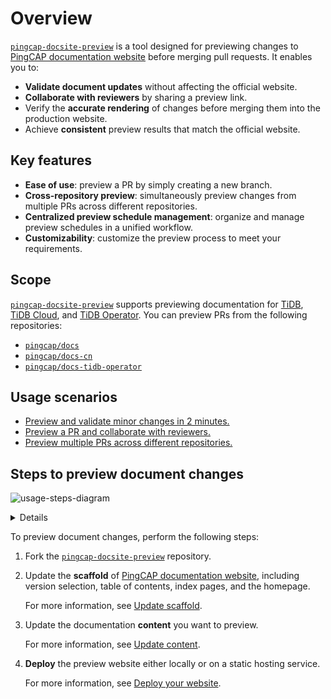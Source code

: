 # Overview

<a href="https://github.com/Oreoxmt/pingcap-docsite-preview" summary="Preview doc changes before merging a pull request"><code>pingcap-docsite-preview</code></a> is a tool designed for previewing changes to <a href="https://docs.pingcap.com">PingCAP documentation website</a> before merging pull requests. It enables you to:

- **Validate document updates** without affecting the official website.
- **Collaborate with reviewers** by sharing a preview link.
- Verify the **accurate rendering** of changes before merging them into the production website.
- Achieve **consistent** preview results that match the official website.

## Key features

- **Ease of use**: preview a PR by simply creating a new branch.
- **Cross-repository preview**: simultaneously preview changes from multiple PRs across different repositories.
- **Centralized preview schedule management**: organize and manage preview schedules in a unified workflow.
- **Customizability**: customize the preview process to meet your requirements.

## Scope

<a href="https://github.com/Oreoxmt/pingcap-docsite-preview" summary="Preview doc changes before merging a pull request"><code>pingcap-docsite-preview</code></a> supports previewing documentation for <a href="https://docs.pingcap.com/tidb/stable">TiDB</a>, <a href="https://docs.pingcap.com/tidbcloud">TiDB Cloud</a>, and <a href="https://docs.pingcap.com/tidb-in-kubernetes/stable">TiDB Operator</a>. You can preview PRs from the following repositories:

- [`pingcap/docs`](https://github.com/pingcap/docs)
- [`pingcap/docs-cn`](https://github.com/pingcap/docs-cn)
- [`pingcap/docs-tidb-operator`](https://github.com/pingcap/docs-tidb-operator)

## Usage scenarios

- [Preview and validate minor changes in 2 minutes.](https://pdp.oreo.life/usage-scenarios#local-preview-for-minor-changes)
- [Preview a PR and collaborate with reviewers.](https://pdp.oreo.life/usage-scenarios#preview-a-pr)
- [Preview multiple PRs across different repositories.](https://pdp.oreo.life/usage-scenarios#preview-multiple-pr-changes)

## Steps to preview document changes

![usage-steps-diagram](https://www.plantuml.com/plantuml/svg/TPDBR-em48Nt_XKZbbSATv_55OWhmQf2qCS2K6Ni2R7m8_AZA4ByzoQEGvkKRcpDvyFncS6PEK-j3qgIKd04L9MlWQDZLbHU64rsVmwGPV-WCFPCsYLMBnMd7hUC5eMHd3ZVL309aO9BU0BKZPHmxRNFQ9NGL3uGRUFbv17CmTMQlVStJ5svrtlTUow5NuKZp5cRt3rmNgxcv0SPUzPAHbDo6saXi-9K-dlx2wCzQZ_gddKqtZxGVVLUMAE0mdhJYffjm5MGNZJGfKENJXNLWKgotgIybOtT3q2jMe5Be7LggEjrOnxbdMtUsDipDnUTLVI4hXz02bQX5OOB1bsFNRB4kXwlP5ZdCFWpec4QSuayIEp2taO_Wsp7gMiKXz-cpB6IfeOB7fr8IVv7zDQH-vIbOLIIkEOm_NiC8huNuFZnxSqmQG8dSStX2RqKHTsNhsWPohvQj5iXgKLOjoDgiWy2nkzY48NCKFEWv2S0.svg)

<details>

```plantuml
@startuml

hide empty description
[*] --> fork
fork --> UpdateScaffold
state "update scaffold" as UpdateScaffold {
state "Terminal" as UpdateScaffoldScript
UpdateScaffoldScript: sync_scaffold.sh\n\n
state "GitHub Actions" as UpdateScaffoldGHA
UpdateScaffoldGHA: sync_scaffold.yml\n\n

}
UpdateScaffold -right-> UpdateContent
state "update content" as UpdateContent {
state "from a PR" as PR
state "from multi PRs" as PRs
state manual
PR: sync_pr.sh\n
PR: sync_pr.yml
PRs: sync_mult_prs.sh\n
PRs: sync_mult_prs.yml
manual: markdown-pages\n\n

}
state "periodic update" as PeriodicUpdate{
PeriodicUpdate: GitHub Actions\n\nsync_scheduler.yml
}
PeriodicUpdate -[dashed]-> UpdateContent
state "deploy website" as DeployWebsite {
state local
local: ./build.sh dev\n\n
state cloud
cloud: Netlify
cloud: Vercel
cloud: Cloudflare Pages
}
UpdateContent --> DeployWebsite
@enduml
```
</details>

To preview document changes, perform the following steps:

1. Fork the <a href="https://github.com/Oreoxmt/pingcap-docsite-preview" summary="Preview doc changes before merging a pull request"><code>pingcap-docsite-preview</code></a> repository.
2. Update the **scaffold** of <a href="https://docs.pingcap.com">PingCAP documentation website</a>, including version selection, table of contents, index pages, and the homepage.

    For more information, see [Update scaffold](https://pdp.oreo.life/update-scaffold).

3. Update the documentation **content** you want to preview.

    For more information, see [Update content](https://pdp.oreo.life/update-content).

4. **Deploy** the preview website either locally or on a static hosting service.

    For more information, see [Deploy your website](https://pdp.oreo.life/deploy-docsite).
